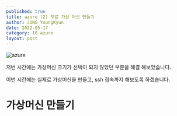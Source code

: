 ```yaml
---
published: true
title: azure (2) 무료 가상 머신 만들기
author: JUNG YoungKyun
date: 2022-05-17
category: 10 azure
layout: post
---
```


![azure](https://img.shields.io/badge/azure-2022.05.17-red.svg)

저번 시간에는 가상머신 크기가 선택이 되지 않았던 부분을 해결 해보았습니다.

이번 시간에는 실제로 가상머신을 만들고, ssh 접속까지 해보도록 하겠습니다.

# 가상머신 만들기

